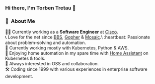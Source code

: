 ### Hi there, I'm Torben Tretau 👋

### :space_invader: &nbsp;About Me

:technologist: Currently working as a **Software Engineer** at [Cisco](https://cisco.com/).\
:telephone_receiver: Love for the net since [BBS](https://en.wikipedia.org/wiki/Bulletin_board_system), [Gopher](https://en.wikipedia.org/wiki/Gopher_(protocol)) & [Mosaic](https://en.wikipedia.org/wiki/Mosaic_(web_browser)).\
:heartbeat: Passionate about problem-solving and automation.\
:construction_worker: Currently working mostly with Kubernetes, Python & AWS.\
:house_with_garden: Enjoying home automation in my spare time with [Home Assistant](https://www.home-assistant.io/) on Kubernetes & tools.\
:seedling: Always interested in OSS and collaboration.\
:hammer_and_wrench: Coding since 1999 with various experiences in enterprise software development.
